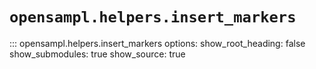 # `opensampl.helpers.insert_markers`

::: opensampl.helpers.insert_markers
    options:
      show_root_heading: false
      show_submodules: true
      show_source: true
